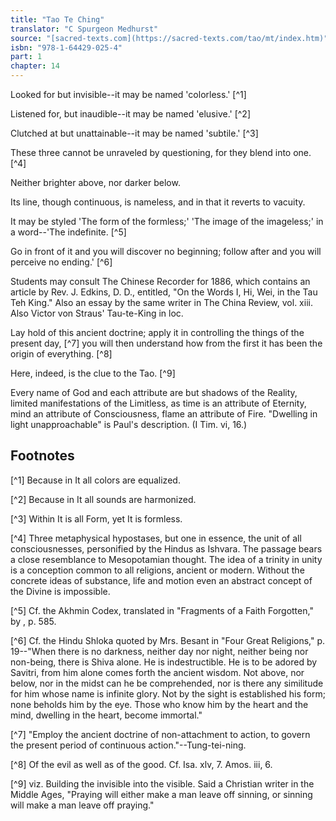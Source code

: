 ```yaml
---
title: "Tao Te Ching"
translator: "C Spurgeon Medhurst"
source: "[sacred-texts.com](https://sacred-texts.com/tao/mt/index.htm)"
isbn: "978-1-64429-025-4"
part: 1
chapter: 14
---
```

Looked for but invisible--it may be named 'colorless.' [^1]

Listened for, but inaudible--it may be named 'elusive.' [^2]

Clutched at but unattainable--it may be named 'subtile.' [^3]

These three cannot be unraveled by questioning, for they blend into one. [^4]

Neither brighter above, nor darker below.

Its line, though continuous, is nameless, and in that it reverts to vacuity.

It may be styled 'The form of the formless;' 'The image of the imageless;' in a word--'The indefinite. [^5]

Go in front of it and you will discover no beginning; follow after and you will perceive no ending.' [^6]

Students may consult The Chinese Recorder for 1886, which contains an article by Rev. J. Edkins, D. D., entitled, "On the Words I, Hi, Wei, in the Tau Teh King." Also an essay by the same writer in The China Review, vol. xiii. Also Victor von Straus' Tau-te-King in loc.

Lay hold of this ancient doctrine; apply it in controlling the things of the present day, [^7] you will then understand how from the first it has been the origin of everything. [^8]

Here, indeed, is the clue to the Tao. [^9]

Every name of God and each attribute are but shadows of the Reality, limited manifestations of the Limitless, as time is an attribute of Eternity, mind an attribute of Consciousness, flame an attribute of Fire. "Dwelling in light unapproachable" is Paul's description. (I Tim. vi, 16.)

## Footnotes

[^1] Because in It all colors are equalized.

[^2] Because in It all sounds are harmonized.

[^3] Within It is all Form, yet It is formless.

[^4] Three metaphysical hypostases, but one in essence, the unit of all consciousnesses, personified by the Hindus as Ishvara. The passage bears a close resemblance to Mesopotamian thought. The idea of a trinity in unity is a conception common to all religions, ancient or modern. Without the concrete ideas of substance, life and motion even an abstract concept of the Divine is impossible.

[^5] Cf. the Akhmin Codex, translated in "Fragments of a Faith Forgotten," by , p. 585.

[^6] Cf. the Hindu Shloka quoted by Mrs. Besant in "Four Great Religions," p. 19--"When there is no darkness, neither day nor night, neither being nor non-being, there is Shiva alone. He is indestructible. He is to be adored by Savitri, from him alone comes forth the ancient wisdom. Not above, nor below, nor in the midst can he be comprehended, nor is there any similitude for him whose name is infinite glory. Not by the sight is established his form; none beholds him by the eye. Those who know him by the heart and the mind, dwelling in the heart, become immortal."

[^7] "Employ the ancient doctrine of non-attachment to action, to govern the present period of continuous action."--Tung-tei-ning.

[^8] Of the evil as well as of the good. Cf. Isa. xlv, 7. Amos. iii, 6.

[^9] viz. Building the invisible into the visible. Said a Christian writer in the Middle Ages, "Praying will either make a man leave off sinning, or sinning will make a man leave off praying."